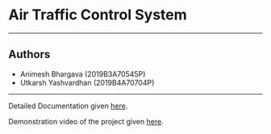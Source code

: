 # Air Traffic Control System
---
## Authors
- Animesh Bhargava (2019B3A70545P)
- Utkarsh Yashvardhan (2019B4A70704P)
---
Detailed Documentation given [here](https://drive.google.com/file/d/1BF7rO8Pqdev-XNafJpnruDxfikDqBZJt/view?usp=sharing).

Demonstration video of the project given [here](https://drive.google.com/file/d/10jowKMHDTCo5PdlZRe_PwPxtefYBXhjj/view?usp=sharing).
